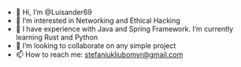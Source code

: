 - 👋 Hi, I’m @Luisander69
- 👀 I’m interested in Networking and Ethical Hacking
- 🌱 I have experience with Java and Spring Framework. I’m currently learning Rust and Python
- 💞️ I’m looking to collaborate on any simple project
- 📫 How to reach me: stefaniukliubomyr@gmail.com

<!---
Luisander69/Luisander69 is a ✨ special ✨ repository because its `README.md` (this file) appears on your GitHub profile.
You can click the Preview link to take a look at your changes.
--->
